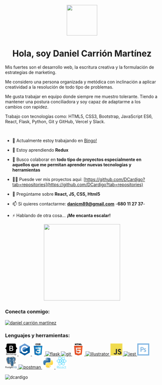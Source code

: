 <p align="center">
  <img src="https://media1.giphy.com/media/gM5qFksULw54NMWyry/giphy.gif?cid=ecf05e476bjc37xzejh9k15859d0rep2qu2so0ltq1jc3si3&ep=v1_stickers_search&rid=giphy.gif&ct=s" width="100" height="100">
</p>

<h1 align="center">Hola,  soy Daniel Carrión Martínez </h1>



<p> Mis fuertes son el desarrollo web, la escritura creativa y la formulación de estrategias de marketing.

Me considero una persona organizada y metódica con inclinación a aplicar creatividad a la resolución de todo tipo de problemas. 

Me gusta trabajar en equipo donde siempre me muestro tolerante. Tiendo a mantener una postura conciliadora y soy capaz de adaptarme a los cambios con rapidez.

Trabajo con tecnologías como:  HTML5, CSS3, Bootstrap, JavaScript ES6, React, Flask, Python, Git y GitHub, Vercel y Slack.</p>

<br/>

- 🔭 Actualmente estoy trabajando en [Bingo!](https://github.com/DCardigo/Bingo-)

- 🌱 Estoy aprendiendo **Redux**

- 👯 Busco colaborar en **todo tipo de proyectos especialmente en aquellos que me permitan aprender nuevas tecnologías y herramientas**

- 👨‍💻 Puesde ver mis proyectos aquí: [https://github.com/DCardigo?tab=repositories](https://github.com/DCardigo?tab=repositories)

- 💬 Pregúntame sobre **React, JS, CSS, Html5**

- 📫 Si quieres contactarme: **danicm89@gmail.com** -**680 11 27 37**-

- ⚡ Hablando de otra cosa... **¡Me encanta escalar!**

<p  align="center" ><img src="https://media4.giphy.com/media/4EFsQt657jDzdCcClx/giphy.gif?cid=ecf05e47luzdlma9stihomohuvgm5cbw9yw11olqrtaabvqa&ep=v1_gifs_search&rid=giphy.gif&ct=g" width="250" height="250"></p>



<h3 align="left">Conecta conmigo:</h3>
<p align="left">
<a href="https://www.linkedin.com/in/daniel-carrion-martinez/" target="blank"><img align="center" src="https://raw.githubusercontent.com/rahuldkjain/github-profile-readme-generator/master/src/images/icons/Social/linked-in-alt.svg" alt="daniel carrión martínez" height="30" width="40" /></a>
</p>

<h3 align="left">Lenguajes y herramientas:</h3>
<p align="left"> <a href="https://getbootstrap.com" target="_blank" rel="noreferrer"> <img src="https://raw.githubusercontent.com/devicons/devicon/master/icons/bootstrap/bootstrap-plain-wordmark.svg" alt="bootstrap" width="40" height="40"/> </a> <a href="https://www.cprogramming.com/" target="_blank" rel="noreferrer"> <img src="https://raw.githubusercontent.com/devicons/devicon/master/icons/c/c-original.svg" alt="c" width="40" height="40"/> </a> <a href="https://www.w3schools.com/css/" target="_blank" rel="noreferrer"> <img src="https://raw.githubusercontent.com/devicons/devicon/master/icons/css3/css3-original-wordmark.svg" alt="css3" width="40" height="40"/> </a> <a href="https://flask.palletsprojects.com/" target="_blank" rel="noreferrer"> <img src="https://www.vectorlogo.zone/logos/pocoo_flask/pocoo_flask-icon.svg" alt="flask" width="40" height="40"/> </a> <a href="https://git-scm.com/" target="_blank" rel="noreferrer"> <img src="https://www.vectorlogo.zone/logos/git-scm/git-scm-icon.svg" alt="git" width="40" height="40"/> </a> <a href="https://www.w3.org/html/" target="_blank" rel="noreferrer"> <img src="https://raw.githubusercontent.com/devicons/devicon/master/icons/html5/html5-original-wordmark.svg" alt="html5" width="40" height="40"/> </a> <a href="https://www.adobe.com/in/products/illustrator.html" target="_blank" rel="noreferrer"> <img src="https://www.vectorlogo.zone/logos/adobe_illustrator/adobe_illustrator-icon.svg" alt="illustrator" width="40" height="40"/> </a> <a href="https://developer.mozilla.org/en-US/docs/Web/JavaScript" target="_blank" rel="noreferrer"> <img src="https://raw.githubusercontent.com/devicons/devicon/master/icons/javascript/javascript-original.svg" alt="javascript" width="40" height="40"/> </a> <a href="https://jestjs.io" target="_blank" rel="noreferrer"> <img src="https://www.vectorlogo.zone/logos/jestjsio/jestjsio-icon.svg" alt="jest" width="40" height="40"/> </a> <a href="https://www.photoshop.com/en" target="_blank" rel="noreferrer"> <img src="https://raw.githubusercontent.com/devicons/devicon/master/icons/photoshop/photoshop-line.svg" alt="photoshop" width="40" height="40"/> </a> <a href="https://www.postgresql.org" target="_blank" rel="noreferrer"> <img src="https://raw.githubusercontent.com/devicons/devicon/master/icons/postgresql/postgresql-original-wordmark.svg" alt="postgresql" width="40" height="40"/> </a> <a href="https://postman.com" target="_blank" rel="noreferrer"> <img src="https://www.vectorlogo.zone/logos/getpostman/getpostman-icon.svg" alt="postman" width="40" height="40"/> </a> <a href="https://www.python.org" target="_blank" rel="noreferrer"> <img src="https://raw.githubusercontent.com/devicons/devicon/master/icons/python/python-original.svg" alt="python" width="40" height="40"/> </a> <a href="https://reactjs.org/" target="_blank" rel="noreferrer"> <img src="https://raw.githubusercontent.com/devicons/devicon/master/icons/react/react-original-wordmark.svg" alt="react" width="40" height="40"/> </a> </p>

<p><img align="center" src="https://github-readme-stats.vercel.app/api/top-langs?username=dcardigo&show_icons=true&locale=en&layout=compact" alt="dcardigo" /></p>


